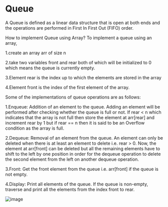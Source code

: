 # Queue
A Queue is defined as a linear data structure that is open at both ends and the operations are performed in First In First Out (FIFO) order.

How to implement Queue using Array?
To implement a queue using an array,

1.create an array arr of size n

2.take two variables front and rear both of which will be initialized to 0 which means the queue is currently empty.

3.Element rear is the index up to which the elements are stored in the array

4.Element front is the index of the first element of the array.


Some of the implementations of queue operations are as follows:

1.Enqueue: Addition of an element to the queue. Adding an element will be performed after checking whether the queue is full or not. If rear < n which indicates that the array is not full then store the element at arr[rear] and increment rear by 1 but if rear == n then it is said to be an Overflow condition as the array is full.

2.Dequeue: Removal of an element from the queue. An element can only be deleted when there is at least an element to delete i.e. rear > 0. Now, the element at arr[front] can be deleted but all the remaining elements have to shift to the left by one position in order for the dequeue operation to delete the second element from the left on another dequeue operation.

3.Front: Get the front element from the queue i.e. arr[front] if the queue is not empty.

4.Display: Print all elements of the queue. If the queue is non-empty, traverse and print all the elements from the index front to rear.

![image](https://user-images.githubusercontent.com/127819492/234480961-60fa4ea4-356c-46f2-8e7a-7371db6831dd.png)
